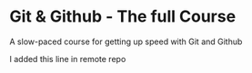 # Git & Github - The full Course

A slow-paced course for getting up speed with Git and Github

I added this line in remote repo
